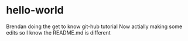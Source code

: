 # hello-world
Brendan doing the get to know git-hub tutorial
Now actially making some edits so I know the README.md is different

